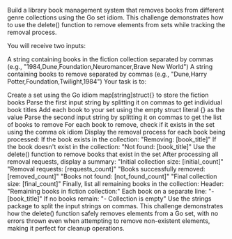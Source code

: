 Build a library book management system that removes books from different genre collections using the Go set idiom. This challenge demonstrates how to use the delete() function to remove elements from sets while tracking the removal process.

You will receive two inputs:

A string containing books in the fiction collection separated by commas (e.g., "1984,Dune,Foundation,Neuromancer,Brave New World")
A string containing books to remove separated by commas (e.g., "Dune,Harry Potter,Foundation,Twilight,1984")
Your task is to:

Create a set using the Go idiom map[string]struct{} to store the fiction books
Parse the first input string by splitting it on commas to get individual book titles
Add each book to your set using the empty struct literal {} as the value
Parse the second input string by splitting it on commas to get the list of books to remove
For each book to remove, check if it exists in the set using the comma ok idiom
Display the removal process for each book being processed:
If the book exists in the collection: "Removing: [book_title]"
If the book doesn't exist in the collection: "Not found: [book_title]"
Use the delete() function to remove books that exist in the set
After processing all removal requests, display a summary:
"Initial collection size: [initial_count]"
"Removal requests: [requests_count]"
"Books successfully removed: [removed_count]"
"Books not found: [not_found_count]"
"Final collection size: [final_count]"
Finally, list all remaining books in the collection:
Header: "Remaining books in fiction collection:"
Each book on a separate line: "- [book_title]"
If no books remain: "- Collection is empty"
Use the strings package to split the input strings on commas. This challenge demonstrates how the delete() function safely removes elements from a Go set, with no errors thrown even when attempting to remove non-existent elements, making it perfect for cleanup operations.